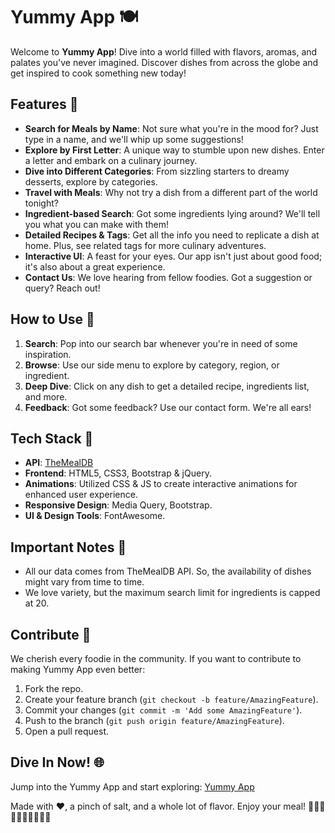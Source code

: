 # Yummy App 🍽️

Welcome to **Yummy App**! Dive into a world filled with flavors, aromas, and palates you've never imagined. Discover dishes from across the globe and get inspired to cook something new today!

## Features 🚀

- **Search for Meals by Name**: Not sure what you're in the mood for? Just type in a name, and we'll whip up some suggestions!
- **Explore by First Letter**: A unique way to stumble upon new dishes. Enter a letter and embark on a culinary journey.
- **Dive into Different Categories**: From sizzling starters to dreamy desserts, explore by categories.
- **Travel with Meals**: Why not try a dish from a different part of the world tonight?
- **Ingredient-based Search**: Got some ingredients lying around? We'll tell you what you can make with them!
- **Detailed Recipes & Tags**: Get all the info you need to replicate a dish at home. Plus, see related tags for more culinary adventures.
- **Interactive UI**: A feast for your eyes. Our app isn't just about good food; it's also about a great experience.
- **Contact Us**: We love hearing from fellow foodies. Got a suggestion or query? Reach out!

## How to Use 📖

1. **Search**: Pop into our search bar whenever you're in need of some inspiration.
2. **Browse**: Use our side menu to explore by category, region, or ingredient.
3. **Deep Dive**: Click on any dish to get a detailed recipe, ingredients list, and more.
4. **Feedback**: Got some feedback? Use our contact form. We're all ears!

## Tech Stack 🔧

- **API**: [TheMealDB](https://www.themealdb.com/api.php)
- **Frontend**: HTML5, CSS3, Bootstrap & jQuery.
- **Animations**: Utilized CSS & JS to create interactive animations for enhanced user experience.
- **Responsive Design**: Media Query, Bootstrap.
- **UI & Design Tools**: FontAwesome.

## Important Notes 📌

- All our data comes from TheMealDB API. So, the availability of dishes might vary from time to time.
- We love variety, but the maximum search limit for ingredients is capped at 20.

## Contribute 🌟

We cherish every foodie in the community. If you want to contribute to making Yummy App even better:

1. Fork the repo.
2. Create your feature branch (`git checkout -b feature/AmazingFeature`).
3. Commit your changes (`git commit -m 'Add some AmazingFeature'`).
4. Push to the branch (`git push origin feature/AmazingFeature`).
5. Open a pull request.

## Dive In Now! 🌐

Jump into the Yummy App and start exploring: [Yummy App](https://mohamed-huss.github.io/Yummy-App/)

Made with ❤️, a pinch of salt, and a whole lot of flavor. Enjoy your meal! 🍔🍱🍩🍝🍷🍰🍦🍜🍲🍢
